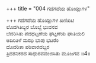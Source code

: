+++
title = "004 ಗದೆಗದೆಯ ಹೊಯ್ಲುಗಳ"

+++
ಗದೆಗದೆಯ ಹೊಯ್ಲುಗಳ ಖಣಿಖಟಿ  
ಲೊದಗಿತಿಬ್ಬರ ಬೊಬ್ಬೆ ಭುವನವ  
ಬೆದರಿಸಿತು ಪದಥಟ್ಟಣೆಯ ಘಟ್ಟಣೆಯ ಘಾತಿಯಲಿ  
ಅದಿರಿತಿಳೆ ಮಝ ಭಾಪು ಭಟರೆಂ  
ದೊದರಿತಾ ಪರಿವಾರದಬ್ಬರ  
ತ್ರಿದಶನಿಕರದ ಸಾಧುರವವಂಜಿಸಿತು ಮೂಜಗವ     ॥4॥